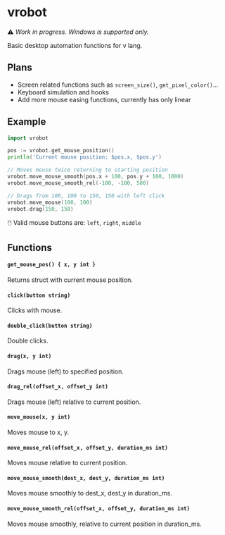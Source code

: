 # vrobot

⚠ _Work in progress. Windows is supported only._

Basic desktop automation functions for v lang.

## Plans

- Screen related functions such as `screen_size()`, `get_pixel_color()`...
- Keyboard simulation and hooks
- Add more mouse easing functions, currently has only linear

## Example

```go
import vrobot

pos := vrobot.get_mouse_position()
println('Current mouse position: $pos.x, $pos.y')

// Moves mouse twice returning to starting position
vrobot.move_mouse_smooth(pos.x + 100, pos.y + 100, 1000)
vrobot.move_mouse_smooth_rel(-100, -100, 500)

// Drags from 100, 100 to 150, 150 with left click
vrobot.move_mouse(100, 100)
vrobot.drag(150, 150)
```

🖱️ Valid mouse buttons are: `left`, `right`, `middle`

## Functions

#### `get_mouse_pos() { x, y int }`

Returns struct with current mouse position.

#### `click(button string)`

Clicks with mouse.

#### `double_click(button string)`

Double clicks.

#### `drag(x, y int)`

Drags mouse (left) to specified position.

#### `drag_rel(offset_x, offset_y int)`

Drags mouse (left) relative to current position.

#### `move_mouse(x, y int)`

Moves mouse to x, y.

#### `move_mouse_rel(offset_x, offset_y, duration_ms int)`

Moves mouse relative to current position.

#### `move_mouse_smooth(dest_x, dest_y, duration_ms int)`

Moves mouse smoothly to dest_x, dest_y in duration_ms.

#### `move_mouse_smooth_rel(offset_x, offset_y, duration_ms int)`

Moves mouse smoothly, relative to current position in duration_ms.
